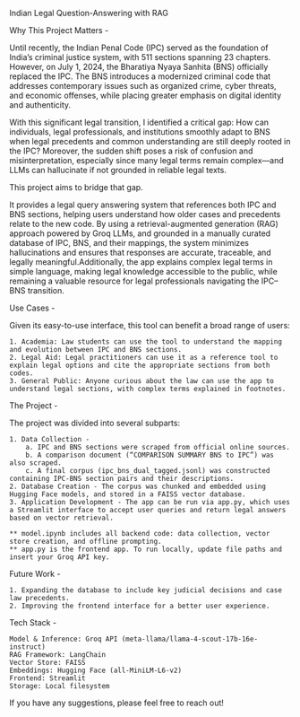 Indian Legal Question-Answering with RAG

Why This Project Matters - 

Until recently, the Indian Penal Code (IPC) served as the foundation of India’s criminal justice system, with 511 sections spanning 23 chapters. However, on July 1, 2024, the Bharatiya Nyaya Sanhita (BNS) officially replaced the IPC. The BNS introduces a modernized criminal code that addresses contemporary issues such as organized crime, cyber threats, and economic offenses, while placing greater emphasis on digital identity and authenticity.

With this significant legal transition, I identified a critical gap: How can individuals, legal professionals, and institutions smoothly adapt to BNS when legal precedents and common understanding are still deeply rooted in the IPC? Moreover, the sudden shift poses a risk of confusion and misinterpretation, especially since many legal terms remain complex—and LLMs can hallucinate if not grounded in reliable legal texts.

This project aims to bridge that gap.

It provides a legal query answering system that references both IPC and BNS sections, helping users understand how older cases and precedents relate to the new code. By using a retrieval-augmented generation (RAG) approach powered by Groq LLMs, and grounded in a manually curated database of IPC, BNS, and their mappings, the system minimizes hallucinations and ensures that responses are accurate, traceable, and legally meaningful.Additionally, the app explains complex legal terms in simple language, making legal knowledge accessible to the public, while remaining a valuable resource for legal professionals navigating the IPC–BNS transition.

Use Cases - 

Given its easy-to-use interface, this tool can benefit a broad range of users:

    1. Academia: Law students can use the tool to understand the mapping and evolution between IPC and BNS sections.
    2. Legal Aid: Legal practitioners can use it as a reference tool to explain legal options and cite the appropriate sections from both codes.
    3. General Public: Anyone curious about the law can use the app to understand legal sections, with complex terms explained in footnotes.

The Project -

The project was divided into several subparts:

    1. Data Collection - 
        a. IPC and BNS sections were scraped from official online sources.
        b. A comparison document (“COMPARISON SUMMARY BNS to IPC”) was also scraped.
        c. A final corpus (ipc_bns_dual_tagged.jsonl) was constructed containing IPC-BNS section pairs and their descriptions.
    2. Database Creation - The corpus was chunked and embedded using Hugging Face models, and stored in a FAISS vector database.
    3. Application Development - The app can be run via app.py, which uses a Streamlit interface to accept user queries and return legal answers based on vector retrieval.
    
    ** model.ipynb includes all backend code: data collection, vector store creation, and offline prompting.
    ** app.py is the frontend app. To run locally, update file paths and insert your Groq API key.

Future Work - 
    
    1. Expanding the database to include key judicial decisions and case law precedents.
    2. Improving the frontend interface for a better user experience.

Tech Stack - 

    Model & Inference: Groq API (meta-llama/llama-4-scout-17b-16e-instruct)
    RAG Framework: LangChain
    Vector Store: FAISS
    Embeddings: Hugging Face (all-MiniLM-L6-v2)
    Frontend: Streamlit
    Storage: Local filesystem

If you have any suggestions, please feel free to reach out!
